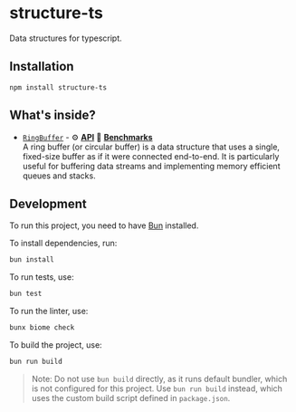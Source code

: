 # structure-ts

Data structures for typescript.

## Installation

```
npm install structure-ts
```

## What's inside?

- [`RingBuffer`](https://github.com/zhelvis/structure-ts/blob/main/src/ringBuffer.ts) -
⚙️ **[API](https://zhelvis.github.io/structure-ts/classes/RingBuffer.html)** 
🔬 **[Benchmarks](https://github.com/zhelvis/structure-ts/blob/main/src/ringBuffer.bench.md)**  
A ring buffer (or circular buffer) is a data structure that uses a single, fixed-size buffer as if it were connected end-to-end.
It is particularly useful for buffering data streams and implementing memory efficient queues and stacks.


## Development

To run this project, you need to have [Bun] installed.

To install dependencies, run:

```bash
bun install
```

To run tests, use:

```bash
bun test
```

To run the linter, use:

```bash
bunx biome check
```

To build the project, use:

```bash
bun run build
```

> Note: Do not use `bun build` directly, as it runs default bundler, which is not configured for this project. Use `bun run build` instead, which uses the custom build script defined in `package.json`.

[Bun]: https://bun.sh
[Docs]: https://zhelvis.github.io/structure-ts/index.html
